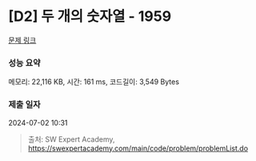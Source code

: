 # [D2] 두 개의 숫자열 - 1959 

[문제 링크](https://swexpertacademy.com/main/code/problem/problemDetail.do?contestProbId=AV5PpoFaAS4DFAUq) 

### 성능 요약

메모리: 22,116 KB, 시간: 161 ms, 코드길이: 3,549 Bytes

### 제출 일자

2024-07-02 10:31



> 출처: SW Expert Academy, https://swexpertacademy.com/main/code/problem/problemList.do